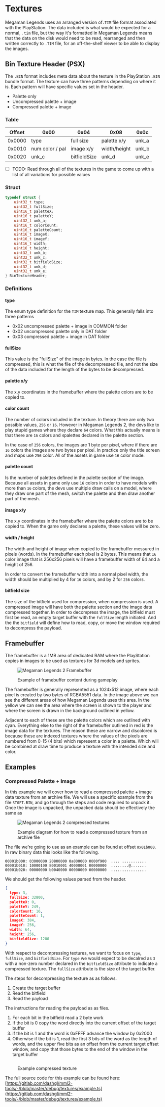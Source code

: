 # Textures

Megaman Legends uses an arranged version of`.TIM` file format associated with the PlayStation. The data included is what would be expected for a normal, `.tim` file, but the way it's formatted in Megaman Legends means that the data on the disk would need to be read, rearranged and then written correctly to `.TIM` file, for an off-the-shelf viewer to be able to display the images.

## Bin Texture Header (PSX)

The `.BIN` format includes meta data about the texture in the PlayStation `.BIN` bundle format. The texture can have three patterns depending on where it is. Each pattern will have specific values set in the header.&#x20;

* Palette only
* Uncompressed palette + image
* Compressed palette + image

### Table

| Offset | 0x00            | 0x04         | 0x08         | 0x0c   |
| ------ | --------------- | ------------ | ------------ | ------ |
| 0x0000 | type            | full size    | palette x/y  | unk\_a |
| 0x0010 | num color / pal | image x/y    | width/height | unk\_b |
| 0x0020 | unk\_c          | bitfieldSize | unk\_d       | unk\_e |

* [ ] TODO: Read through all of the textures in the game to come up with a list of all variations for possible values

### Struct

```c
typedef struct {
    uint32_t type;
    uint32_t fullSize;
    uint16_t paletteX;
    uint16_t paletteY;
    uint32_t unk_a;
    uint16_t colorCount;
    uint16_t paletteCount;
    uint16_t imageX;
    uint16_t imageY;
    uint16_t width;
    uint16_t height;
    uint32_t unk_b;
    uint32_t unk_c;
    uint32_t bitfieldSize;
    uint32_t unk_d;
    uint32_t unk_e;
} BinTextureHeader;
```

### Definitions

#### type

The enum type definition for the `TIM` texture map. This generally falls into three patterns

* 0x02 uncompressed palette + image in COMMON folder
* 0x02 uncompressed palette only in DAT folder
* 0x03 compressed palette + image in DAT folder

#### fullSize

This value is the "fullSize" of the image in bytes. In the case the file is compressed, this is what the file of the decompressed file, and not the size of the data included for the length of the bytes to be decompressed.

#### palette x/y

The x,y coordinates in the framebuffer where the palette colors are to be copied to.

#### color count

The number of colors included in the texture. In theory there are only two possible values, `256` or `16`. However in Megaman Legends 2, the devs like to play stupid games where they declare `64` colors. What this actually means is that there are `16` colors and `4`palettes declared in the palette section.&#x20;

In the case of `256` colors, the images are 1 byte per pixel, where if there are `16` colors the images are two bytes per pixel. In practice only the title screen and maps use `256` color. All of the assets in game use `16` color mode.

#### palette count

Is the number of palettes defined in the palette section of the image. Because all assets in game only use `16` colors in order to have models with more than `16` colors, the devs use multiple draw calls on a model, where they draw one part of the mesh, switch the palette and then draw another part of the mesh.

#### image x/y

The x,y coordinates in the framebuffer where the palette colors are to be copied to. When the game only declares a palette, these values will be zero.

#### width / height

&#x20;The width and height of image when copied to the framebuffer messured in pixels (words). In the framebuffer each pixel is 2 bytes. This means that `16` color image that is 256x256 pixels will have a framebuffer width of 64 and a height of 256.&#x20;

In order to convert the framebuffer width into a normal pixel width, the width should be multiplied by 4 for `16` colors, and by 2 for `256` colors.&#x20;

#### bitfield size

The size of the bitfield used for compression, when compression is used. A compressed image will have both the palette section and the image data compressed together. In order to decompress the image, the bitfield must first be read, an empty target buffer with the `fullSize` length initiated. And the the `bitfield` will define how to read, copy, or move the window required to decompress the payload.&#x20;

## Framebuffer

The framebuffer is a 1MB area of dedicated RAM where the PlayStation copies in images to be used as textures for 3d models and sprites.&#x20;

<figure><img src="../../.gitbook/assets/Screenshot_20230101_113748.png" alt="Megaman Legends 2 Framebuffer"><figcaption><p>Example of framebuffer content during gameplay</p></figcaption></figure>

The framebuffer is generally represented as a 1024x512 image, where each pixel is created by two bytes of RGBA5551 data. In the image above we can see the different areas of how Megaman Legends uses this area. In the yellow we can see the area where the screen is shown to the player and where the screen is drawn in the background outlined in yellow.

Adjacent to each of these are the palette colors which are outlined with cyan. Everything else to the right of the framebuffer outlined in red is the image data for the textures. The reason these are narrow and discolored is because these are indexed textures where the values of the pixels are numbered from 0-15 (4 bits) which represent a color in a palette. Which will be combined at draw time to produce a texture with the intended size and color.&#x20;

## Examples

### Compressed Palette + Image

In this example we will cover how to read a compressed palette + image data texture from an archive file. We will use a specific example from the file `ST0FT.BIN`, and go through the steps and code required to unpack it. Once the image is unpacked, the unpacked data should be effectively the same as&#x20;

<figure><img src="../../.gitbook/assets/Megaman Diagrams - Texture formats.jpg" alt="Megaman Legends 2 compressed textures"><figcaption><p>Example diagram for how to read a compressed texture from an archive file</p></figcaption></figure>

The file we're going to use as an example can be found at offset `0x01b000`. In raw binary data this looks like the following.&#x20;

```
00001b000: 03000000 20800000 0a000000 0000f900  .... ...........
00001b010: 10000100 80010001 40000001 00000000  ........@.......
00001b020: 00000000 b0040000 00000000 00000000  ................
```

We should get the following values parsed from the header.

```json
{
  type: 3,
  fullSize: 32800,
  paletteX: 0,
  paletteY: 249,
  colorCount: 16,
  paletteCount: 1,
  imageX: 384,
  imageY: 256,
  width: 64,
  height: 256,
  bitfieldSize: 1200
}
```

With respect to decompressing textures, we want to focus on `type`, `fullSize`, and `bitfieldSize`. For `type` we would expect to be decalred as `3` with a non-zero number declared in the `bitfieldSize` attribute to indicate a compressed texture. The `fullSize` attribute is the size of the target buffer.

The steps for decompressing the texture as as follows.&#x20;

1. Create the target buffer
2. Read the bitfield
3. Read the payload

The instructions for reading the payload as as files.&#x20;

1. For each bit in the bitfield read a 2 byte work
2. If the bit is 0 copy the word directly into the current offset of the target buffer
3. if the bit is 1 and the word is 0xFFFF advance the window by 0x2000
4. Otherwise if the bit is 1, read the first 3 bits of the word as the length of words, and the upper five bits as an offset from the current target offset window, and copy that those bytes to the end of the window in the target buffer

<figure><img src="../../.gitbook/assets/example.png" alt=""><figcaption><p>Example compressed texture</p></figcaption></figure>

The full source code for this example can be found here: [https://gitlab.com/dashgl/mml2-tools/-/blob/master/debug/textures/example.ts](https://gitlab.com/dashgl/mml2-tools/-/blob/master/debug/textures/example.ts)
